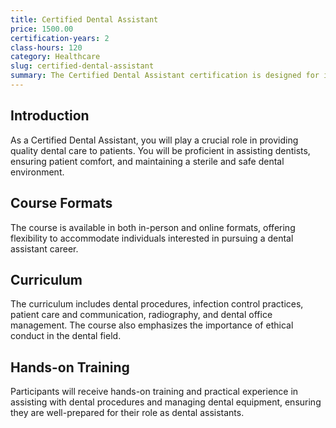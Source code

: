 ```yaml
---
title: Certified Dental Assistant
price: 1500.00
certification-years: 2
class-hours: 120
category: Healthcare
slug: certified-dental-assistant
summary: The Certified Dental Assistant certification is designed for individuals seeking a career in dental healthcare. This comprehensive course covers dental procedures, infection control, patient care, and radiography. It equips candidates with the skills needed to assist dentists and ensure the smooth operation of a dental practice.
---
```


## Introduction

As a Certified Dental Assistant, you will play a crucial role in providing quality dental care to patients. You will be proficient in assisting dentists, ensuring patient comfort, and maintaining a sterile and safe dental environment.

## Course Formats

The course is available in both in-person and online formats, offering flexibility to accommodate individuals interested in pursuing a dental assistant career.

## Curriculum

The curriculum includes dental procedures, infection control practices, patient care and communication, radiography, and dental office management. The course also emphasizes the importance of ethical conduct in the dental field.

## Hands-on Training

Participants will receive hands-on training and practical experience in assisting with dental procedures and managing dental equipment, ensuring they are well-prepared for their role as dental assistants.

